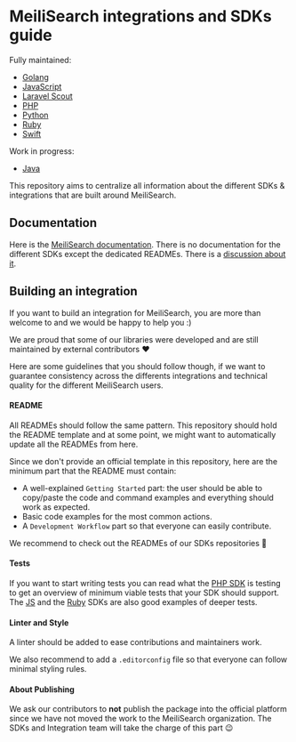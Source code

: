 # MeiliSearch integrations and SDKs guide

Fully maintained:

- [Golang](https://github.com/meilisearch/meilisearch-go)
- [JavaScript](https://github.com/meilisearch/meilisearch-js)
- [Laravel Scout](https://github.com/meilisearch/meilisearch-laravel-scout)
- [PHP](https://github.com/meilisearch/meilisearch-php)
- [Python](https://github.com/meilisearch/meilisearch-python)
- [Ruby](https://github.com/meilisearch/meilisearch-ruby)
- [Swift](https://github.com/meilisearch/meilisearch-swift)

Work in progress:

- [Java](https://github.com/meilisearch/meilisearch-java)

This repository aims to centralize all information about the different SDKs & integrations that are built around MeiliSearch.

## Documentation

Here is the [MeiliSearch documentation](https://docs.meilisearch.com).
There is no documentation for the different SDKs except the dedicated READMEs. There is a [discussion about it](https://github.com/meilisearch/sdks/issues/3).

## Building an integration

If you want to build an integration for MeiliSearch, you are more than welcome to and we would be happy to help you :)

We are proud that some of our libraries were developed and are still maintained by external contributors ❤️

Here are some guidelines that you should follow though, if we want to guarantee consistency across the differents integrations and technical quality for the different MeiliSearch users.

#### README

All READMEs should follow the same pattern. This repository should hold the README template and at some point, we might want to automatically update all the READMEs from here.

Since we don't provide an official template in this repository, here are the minimum part that the README must contain:

- A well-explained `Getting Started` part: the user should be able to copy/paste the code and command examples and everything should work as expected.
- Basic code examples for the most common actions.
- A `Development Workflow` part so that everyone can easily contribute.

We recommend to check out the READMEs of our SDKs repositories 🙂

#### Tests

If you want to start writing tests you can read what the [PHP SDK](https://github.com/meilisearch/meilisearch-php) is testing to get an overview of minimum viable tests that your SDK should support. The [JS](https://github.com/meilisearch/meilisearch-js) and the [Ruby](https://github.com/meilisearch/meilisearch-ruby) SDKs are also good examples of deeper tests.

#### Linter and Style

A linter should be added to ease contributions and maintainers work.

We also recommend to add a `.editorconfig` file so that everyone can follow minimal styling rules.

#### About Publishing

We ask our contributors to **not** publish the package into the official platform since we have not moved the work to the MeiliSearch organization. The SDKs and Integration team will take the charge of this part 😉
